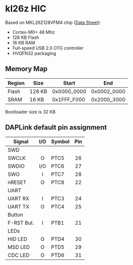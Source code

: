 # kl26z HIC

Based on MKL26Z128VFM4 chip ([Data Sheet](https://www.nxp.com/docs/en/data-sheet/KL26P64M48SF5.pdf)):
- Cortex-M0+ 48 Mhz
- 128 KB Flash
- 16 KB RAM
- Full-speed USB 2.0 OTG controller
- HVQFN32 packaging

## Memory Map

| Region   |  Size  | Start       | End         |
|----------|--------|-------------|-------------|
| Flash    | 128 KB | 0x0000_0000 | 0x0002_0000 |
| SRAM     |  16 KB | 0x1FFF_F000 | 0x2000_3000 |

Bootloader size is 32 KB

## DAPLink default pin assignment 

| Signal      | I/O | Symbol  | Pin |
|-------------|:---:|---------|:---:|
| SWD         |
| SWCLK       |  O  | PTC5    |  26 |
| SWDIO       | I/O | PTC6    |  27 |
| SWO         |  I  | PTC7    |  28 |
| nRESET      |  O  | PTC8    |  22 |
| UART        |
| UART RX     |  I  | PTC3    |  24 |
| UART TX     |  O  | PTC4    |  25 |
| Button      |
| F-RST  But. |  I  | PTB1    |  21 |
| LEDs        |
| HID LED     |  O  | PTD4    |  30 |
| MSD LED     |  O  | PTD5    |  29 |
| CDC LED     |  O  | PTD6    |  31 |
